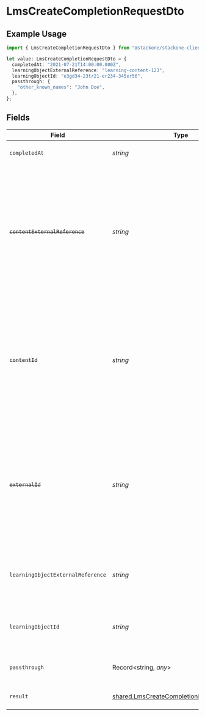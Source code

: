 # LmsCreateCompletionRequestDto

## Example Usage

```typescript
import { LmsCreateCompletionRequestDto } from "@stackone/stackone-client-ts/sdk/models/shared";

let value: LmsCreateCompletionRequestDto = {
  completedAt: "2021-07-21T14:00:00.000Z",
  learningObjectExternalReference: "learning-content-123",
  learningObjectId: "e3gd34-23tr21-er234-345er56",
  passthrough: {
    "other_known_names": "John Doe",
  },
};
```

## Fields

| Field                                                                                                                                                                        | Type                                                                                                                                                                         | Required                                                                                                                                                                     | Description                                                                                                                                                                  | Example                                                                                                                                                                      |
| ---------------------------------------------------------------------------------------------------------------------------------------------------------------------------- | ---------------------------------------------------------------------------------------------------------------------------------------------------------------------------- | ---------------------------------------------------------------------------------------------------------------------------------------------------------------------------- | ---------------------------------------------------------------------------------------------------------------------------------------------------------------------------- | ---------------------------------------------------------------------------------------------------------------------------------------------------------------------------- |
| `completedAt`                                                                                                                                                                | *string*                                                                                                                                                                     | :heavy_minus_sign:                                                                                                                                                           | The date the content was completed                                                                                                                                           | 2021-07-21T14:00:00.000Z                                                                                                                                                     |
| ~~`contentExternalReference`~~                                                                                                                                               | *string*                                                                                                                                                                     | :heavy_minus_sign:                                                                                                                                                           | : warning: ** DEPRECATED **: This will be removed in a future release, please migrate away from it as soon as possible.<br/><br/>The external reference associated with this content | SOFTWARE-ENG-LV1-TRAINING-VIDEO-1-CONTENT                                                                                                                                    |
| ~~`contentId`~~                                                                                                                                                              | *string*                                                                                                                                                                     | :heavy_minus_sign:                                                                                                                                                           | : warning: ** DEPRECATED **: This will be removed in a future release, please migrate away from it as soon as possible.<br/><br/>The content ID associated with this completion | 16873-ENG-VIDEO-1                                                                                                                                                            |
| ~~`externalId`~~                                                                                                                                                             | *string*                                                                                                                                                                     | :heavy_minus_sign:                                                                                                                                                           | : warning: ** DEPRECATED **: This will be removed in a future release, please migrate away from it as soon as possible.<br/><br/>The external ID associated with this completion | SOFTWARE-ENG-LV1-TRAINING-VIDEO-1-COMPLETION                                                                                                                                 |
| `learningObjectExternalReference`                                                                                                                                            | *string*                                                                                                                                                                     | :heavy_minus_sign:                                                                                                                                                           | The external reference of the learning object associated with this completion                                                                                                | learning-content-123                                                                                                                                                         |
| `learningObjectId`                                                                                                                                                           | *string*                                                                                                                                                                     | :heavy_minus_sign:                                                                                                                                                           | The id of the learning object associated with this completion                                                                                                                | e3gd34-23tr21-er234-345er56                                                                                                                                                  |
| `passthrough`                                                                                                                                                                | Record<string, *any*>                                                                                                                                                        | :heavy_minus_sign:                                                                                                                                                           | Value to pass through to the provider                                                                                                                                        | {<br/>"other_known_names": "John Doe"<br/>}                                                                                                                                  |
| `result`                                                                                                                                                                     | [shared.LmsCreateCompletionRequestDtoResult](../../../sdk/models/shared/lmscreatecompletionrequestdtoresult.md)                                                              | :heavy_minus_sign:                                                                                                                                                           | The result of the completion                                                                                                                                                 |                                                                                                                                                                              |